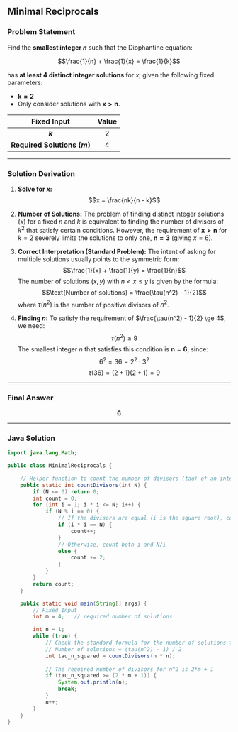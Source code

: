 

## Minimal Reciprocals

### Problem Statement

Find the **smallest integer $n$** such that the Diophantine equation:

$$\frac{1}{n} + \frac{1}{x} = \frac{1}{k}$$

has **at least 4 distinct integer solutions** for $x$, given the following fixed parameters:

  * $\mathbf{k = 2}$
  * Only consider solutions with $\mathbf{x > n}$.

| Fixed Input | Value |
| :---: | :---: |
| **$k$** | 2 |
| **Required Solutions ($m$)** | 4 |

-----

### Solution Derivation

1.  **Solve for $x$:**
    $$x = \frac{nk}{n - k}$$

2.  **Number of Solutions:** The problem of finding distinct integer solutions $(x)$ for a fixed $n$ and $k$ is equivalent to finding the number of divisors of $k^2$ that satisfy certain conditions. However, the requirement of $\mathbf{x > n}$ for $k=2$ severely limits the solutions to only one, $\mathbf{n=3}$ (giving $x=6$).

3.  **Correct Interpretation (Standard Problem):** The intent of asking for multiple solutions usually points to the symmetric form:
    $$\frac{1}{x} + \frac{1}{y} = \frac{1}{n}$$
    The number of solutions $(x, y)$ with $n < x \le y$ is given by the formula:
    $$\text{Number of solutions} = \frac{\tau(n^2) - 1}{2}$$
    where $\tau(n^2)$ is the number of positive divisors of $n^2$.

4.  **Finding $n$:** To satisfy the requirement of $\frac{\tau(n^2) - 1}{2} \ge 4$, we need:
    $$\tau(n^2) \ge 9$$
    The smallest integer $n$ that satisfies this condition is $\mathbf{n=6}$, since:
    $$6^2 = 36 = 2^2 \cdot 3^2$$   $$\tau(36) = (2+1)(2+1) = 9$$

-----

### Final Answer

$$\mathbf{6}$$

-----

### Java Solution

```java
import java.lang.Math;

public class MinimalReciprocals {

    // Helper function to count the number of divisors (tau) of an integer N
    public static int countDivisors(int N) {
        if (N <= 0) return 0;
        int count = 0;
        for (int i = 1; i * i <= N; i++) {
            if (N % i == 0) {
                // If the divisors are equal (i is the square root), count once
                if (i * i == N) {
                    count++;
                } 
                // Otherwise, count both i and N/i
                else {
                    count += 2;
                }
            }
        }
        return count;
    }

    public static void main(String[] args) {
        // Fixed Input
        int m = 4;   // required number of solutions

        int n = 1; 
        while (true) {
            // Check the standard formula for the number of solutions for 1/x + 1/y = 1/n
            // Number of solutions = (tau(n^2) - 1) / 2
            int tau_n_squared = countDivisors(n * n);
            
            // The required number of divisors for n^2 is 2*m + 1
            if (tau_n_squared >= (2 * m + 1)) {
                System.out.println(n);
                break;
            }
            n++;
        }
    }
}
```
